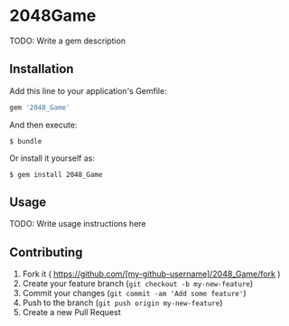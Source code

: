 # 2048Game

TODO: Write a gem description

## Installation

Add this line to your application's Gemfile:

```ruby
gem '2048_Game'
```

And then execute:

    $ bundle

Or install it yourself as:

    $ gem install 2048_Game

## Usage

TODO: Write usage instructions here

## Contributing

1. Fork it ( https://github.com/[my-github-username]/2048_Game/fork )
2. Create your feature branch (`git checkout -b my-new-feature`)
3. Commit your changes (`git commit -am 'Add some feature'`)
4. Push to the branch (`git push origin my-new-feature`)
5. Create a new Pull Request
